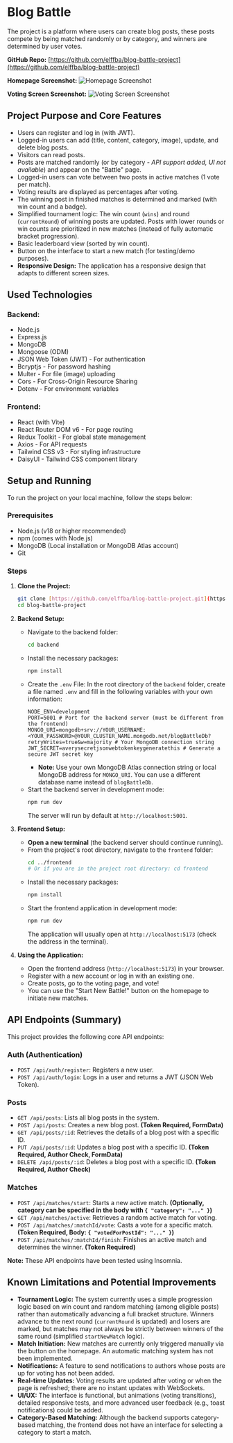# Blog Battle 

The project is a platform where users can create blog posts, these posts compete by being matched randomly or by category, and winners are determined by user votes.

**GitHub Repo:** [https://github.com/elffba/blog-battle-project](https://github.com/elffba/blog-battle-project)

**Homepage Screenshot:**
![Homepage Screenshot](images/anasayfa.png)

**Voting Screen Screenshot:**
![Voting Screen Screenshot](images/battle.png)

## Project Purpose and Core Features

* Users can register and log in (with JWT).
* Logged-in users can add (title, content, category, image), update, and delete blog posts.
* Visitors can read posts.
* Posts are matched randomly (or by category - *API support added, UI not available*) and appear on the "Battle" page.
* Logged-in users can vote between two posts in active matches (1 vote per match).
* Voting results are displayed as percentages after voting.
* The winning post in finished matches is determined and marked (with win count and a badge).
* Simplified tournament logic: The win count (`wins`) and round (`currentRound`) of winning posts are updated. Posts with lower rounds or win counts are prioritized in new matches (instead of fully automatic bracket progression).
* Basic leaderboard view (sorted by win count).
* Button on the interface to start a new match (for testing/demo purposes).
* **Responsive Design:** The application has a responsive design that adapts to different screen sizes.

## Used Technologies

### Backend:

* Node.js
* Express.js
* MongoDB 
* Mongoose (ODM)
* JSON Web Token (JWT) - For authentication
* Bcryptjs - For password hashing
* Multer - For file (image) uploading
* Cors - For Cross-Origin Resource Sharing
* Dotenv - For environment variables

### Frontend:

* React (with Vite)
* React Router DOM v6 - For page routing
* Redux Toolkit - For global state management
* Axios - For API requests
* Tailwind CSS v3 - For styling infrastructure
* DaisyUI - Tailwind CSS component library 

## Setup and Running

To run the project on your local machine, follow the steps below:

### Prerequisites

* Node.js (v18 or higher recommended)
* npm (comes with Node.js)
* MongoDB (Local installation or MongoDB Atlas account)
* Git

### Steps

1.  **Clone the Project:**
    ```bash
    git clone [https://github.com/elffba/blog-battle-project.git](https://github.com/elffba/blog-battle-project.git)
    cd blog-battle-project
    ```

2.  **Backend Setup:**
    * Navigate to the backend folder:
        ```bash
        cd backend
        ```
    * Install the necessary packages:
        ```bash
        npm install
        ```
    * Create the `.env` File: In the root directory of the `backend` folder, create a file named `.env` and fill in the following variables with your own information:
        ```dotenv
        NODE_ENV=development
        PORT=5001 # Port for the backend server (must be different from the frontend)
        MONGO_URI=mongodb+srv://YOUR_USERNAME:<YOUR_PASSWORD>@YOUR_CLUSTER_NAME.mongodb.net/blogBattleDb?retryWrites=true&w=majority # Your MongoDB connection string
        JWT_SECRET=averysecretjsonwebtokenkeygeneratethis # Generate a secure JWT secret key
        ```
        * **Note:** Use your own MongoDB Atlas connection string or local MongoDB address for `MONGO_URI`. You can use a different database name instead of `blogBattleDb`.
    * Start the backend server in development mode:
        ```bash
        npm run dev
        ```
        The server will run by default at `http://localhost:5001`.

3.  **Frontend Setup:**
    * **Open a new terminal** (the backend server should continue running).
    * From the project's root directory, navigate to the `frontend` folder:
        ```bash
        cd ../frontend
        # Or if you are in the project root directory: cd frontend
        ```
    * Install the necessary packages:
        ```bash
        npm install
        ```
    * Start the frontend application in development mode:
        ```bash
        npm run dev
        ```
        The application will usually open at `http://localhost:5173` (check the address in the terminal).

4.  **Using the Application:**
    * Open the frontend address (`http://localhost:5173`) in your browser.
    * Register with a new account or log in with an existing one.
    * Create posts, go to the voting page, and vote!
    * You can use the "Start New Battle!" button on the homepage to initiate new matches.

## API Endpoints (Summary)

This project provides the following core API endpoints:

### Auth (Authentication)

* `POST /api/auth/register`: Registers a new user.
* `POST /api/auth/login`: Logs in a user and returns a JWT (JSON Web Token).

### Posts

* `GET /api/posts`: Lists all blog posts in the system.
* `POST /api/posts`: Creates a new blog post. **(Token Required, FormData)**
* `GET /api/posts/:id`: Retrieves the details of a blog post with a specific ID.
* `PUT /api/posts/:id`: Updates a blog post with a specific ID. **(Token Required, Author Check, FormData)**
* `DELETE /api/posts/:id`: Deletes a blog post with a specific ID. **(Token Required, Author Check)**

### Matches

* `POST /api/matches/start`: Starts a new active match. **(Optionally, category can be specified in the body with `{ "category": "..." }`)**
* `GET /api/matches/active`: Retrieves a random active match for voting.
* `POST /api/matches/:matchId/vote`: Casts a vote for a specific match. **(Token Required, Body: `{ "votedForPostId": "..." }`)**
* `POST /api/matches/:matchId/finish`: Finishes an active match and determines the winner. **(Token Required)**

**Note:** These API endpoints have been tested using Insomnia.

## Known Limitations and Potential Improvements

* **Tournament Logic:** The system currently uses a simple progression logic based on win count and random matching (among eligible posts) rather than automatically advancing a full bracket structure. Winners advance to the next round (`currentRound` is updated) and losers are marked, but matches may not always be strictly between winners of the same round (simplified `startNewMatch` logic).
* **Match Initiation:** New matches are currently only triggered manually via the button on the homepage. An automatic matching system has not been implemented.
* **Notifications:** A feature to send notifications to authors whose posts are up for voting has not been added.
* **Real-time Updates:** Voting results are updated after voting or when the page is refreshed; there are no instant updates with WebSockets.
* **UI/UX:** The interface is functional, but animations (voting transitions), detailed responsive tests, and more advanced user feedback (e.g., toast notifications) could be added.
* **Category-Based Matching:** Although the backend supports category-based matching, the frontend does not have an interface for selecting a category to start a match.
